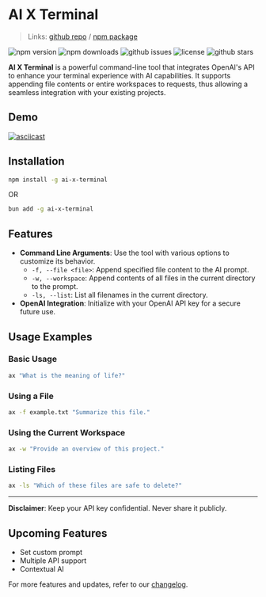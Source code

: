 # AI X Terminal

> Links: [github repo](https://github.com/nrjdalal/ai-x-terminal) / [npm package](https://www.npmjs.com/package/ai-x-terminal)

![npm version](https://img.shields.io/npm/v/ai-x-terminal)
![npm downloads](https://img.shields.io/npm/dt/ai-x-terminal)
![github issues](https://img.shields.io/github/issues/nrjdalal/ai-x-terminal)
![license](https://img.shields.io/npm/l/ai-x-terminal)
![github stars](https://img.shields.io/github/stars/nrjdalal/ai-x-terminal)

**AI X Terminal** is a powerful command-line tool that integrates OpenAI's API to enhance your terminal experience with AI capabilities. It supports appending file contents or entire workspaces to requests, thus allowing a seamless integration with your existing projects.

## Demo

[![asciicast](https://asciinema.org/a/US2lyqiL6vNzDxH681x6LFnLN.svg)](https://asciinema.org/a/US2lyqiL6vNzDxH681x6LFnLN)

## Installation

```bash
npm install -g ai-x-terminal
```

OR

```bash
bun add -g ai-x-terminal
```

## Features

- **Command Line Arguments**: Use the tool with various options to customize its behavior.
  - `-f, --file <file>`: Append specified file content to the AI prompt.
  - `-w, --workspace`: Append contents of all files in the current directory to the prompt.
  - `-ls, --list`: List all filenames in the current directory.
- **OpenAI Integration**: Initialize with your OpenAI API key for a secure future use.

## Usage Examples

### Basic Usage

```bash
ax "What is the meaning of life?"
```

### Using a File

```bash
ax -f example.txt "Summarize this file."
```

### Using the Current Workspace

```bash
ax -w "Provide an overview of this project."
```

### Listing Files

```bash
ax -ls "Which of these files are safe to delete?"
```

---

**Disclaimer**: Keep your API key confidential. Never share it publicly.

## Upcoming Features

- Set custom prompt
- Multiple API support
- Contextual AI

For more features and updates, refer to our [changelog](https://github.com/nrjdalal/ai-x-terminal/releases).

